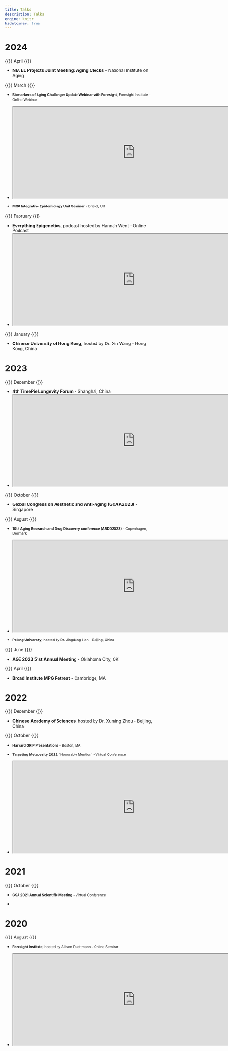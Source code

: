 ```yaml
---
title: Talks
description: Talks
engine: knitr
hidetopnav: true
---
```



<style type="text/css">
ul li:before {
  content: "";
  margin: 0;
}

ul li p {
  margin-left: 0;
}

ul li p, .sidenote {
  font-size: 80%;
  line-height: 1.4;
}

ul li a {
  padding: 0 2px 0 2px;
}
</style>

# **2024**


{{<sidenote>}}
April
{{</sidenote>}}

- **NIA EL Projects Joint Meeting: Aging Clocks** - National Institute on Aging

{{<sidenote>}}
March
{{</sidenote>}}

- **Biomarkers of Aging Challenge: Update Webinar with Foresight**, Foresight Institute - Online Webinar
- <iframe width=800 height=300 src="https://www.youtube.com/embed/KbjjwwgoaLA"> </iframe>

- **MRC Integrative Epidemiology Unit Seminar** - Bristol, UK

{{<sidenote>}}
Fabruary
{{</sidenote>}}

- **Everything Epigenetics**, podcast hosted by Hannah Went - Online Podcast
- <iframe width=800 height=300 src="https://www.youtube.com/embed/Rx5KCm1zEwI"> </iframe>

{{<sidenote>}}
January
{{</sidenote>}}

- **Chinese University of Hong Kong**, hosted by Dr. Xin Wang - Hong Kong, China


# **2023**

{{<sidenote>}}
December
{{</sidenote>}}

- **4th TimePie Longevity Forum** - Shanghai, China
- <iframe width=800 height=300 src="https://www.youtube.com/embed/egB-YbKWmeE"> </iframe>


{{<sidenote>}}
October
{{</sidenote>}}

- **Global Congress on Aesthetic and Anti-Aging (GCAA2023)** - Singapore

{{<sidenote>}}
August
{{</sidenote>}}

- **10th Aging Research and Drug Discovery conference (ARDD2023)** - Copenhagen, Denmark

- <iframe width=800 height=300 src="https://www.youtube.com/embed/5Fnojh4H4SE"> </iframe>

- **Peking University**, hosted by Dr. Jingdong Han - Beijing, China

{{<sidenote>}}
June
{{</sidenote>}}

- **AGE 2023 51st Annual Meeting** - Oklahoma City, OK

{{<sidenote>}}
April
{{</sidenote>}}

- **Broad Institute MPG Retreat** - Cambridge, MA

# **2022**

{{<sidenote>}}
December
{{</sidenote>}}

- **Chinese Academy of Sciences**, hosted by Dr. Xuming Zhou - Beijing, China

{{<sidenote>}}
October
{{</sidenote>}}

- **Harvard GRIP Presentations** - Boston, MA

- **Targeting Metabesity 2022**, 'Honorable Mention' - Virtual Conference

- <iframe width=800 height=300 src="https://www.youtube.com/embed/JykxlJr1UNc?si=6d9UAXzOX924Bsp0"> </iframe>

# **2021**

{{<sidenote>}}
October
{{</sidenote>}}

- **GSA 2021 Annual Scientific Meeting** - Virtual Conference

-

# **2020**

{{<sidenote>}}
August
{{</sidenote>}}

- **Foresight Institute**, hosted by Allison Duettmann - Online Seminar

- <iframe width=800 height=300 src="https://www.youtube.com/embed/L0OqBrcetRA?si=L6cFoK-7W1cmqnao"> </iframe>
